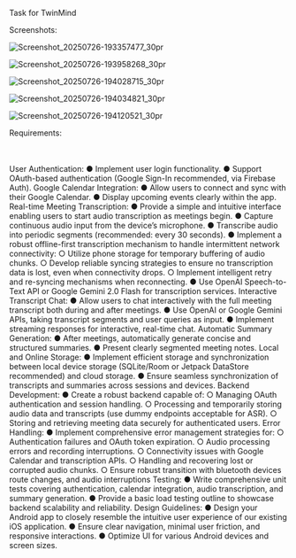 Task for TwinMind

Screenshots:

![Screenshot_20250726-193357477_30pr](https://github.com/user-attachments/assets/8a00bb05-eb79-4c12-a629-2d7a0accb4b9)

![Screenshot_20250726-193958268_30pr](https://github.com/user-attachments/assets/caca7cc8-345d-44e5-906a-86ba9eb18f01)

![Screenshot_20250726-194028715_30pr](https://github.com/user-attachments/assets/558dfe67-4bdf-45f4-a6bc-3a417e91b672)

![Screenshot_20250726-194034821_30pr](https://github.com/user-attachments/assets/90102ab5-b5c8-4a09-8d34-4e3134006526)

![Screenshot_20250726-194120521_30pr](https://github.com/user-attachments/assets/11c3d31e-9faa-4b22-816f-f4ecbd2c7b56)



Requirements:<br><br><br>

  User Authentication:
    ● Implement user login functionality.
    ● Support OAuth-based authentication (Google Sign-In recommended, via Firebase Auth).
  Google Calendar Integration:
    ● Allow users to connect and sync with their Google Calendar.
    ● Display upcoming events clearly within the app.
  Real-time Meeting Transcription:
    ● Provide a simple and intuitive interface enabling users to start audio transcription as meetings begin.
    ● Capture continuous audio input from the device’s microphone.
    ● Transcribe audio into periodic segments (recommended: every 30 seconds).
    ● Implement a robust offline-first transcription mechanism to handle intermittent network connectivity:
      ○ Utilize phone storage for temporary buffering of audio chunks.
      ○ Develop reliable syncing strategies to ensure no transcription data is lost, even when connectivity drops.
      ○ Implement intelligent retry and re-syncing mechanisms when reconnecting.
    ● Use OpenAI Speech-to-Text API or Google Gemini 2.0 Flash for transcription services.
  Interactive Transcript Chat:
    ● Allow users to chat interactively with the full meeting transcript both during and after meetings.
    ● Use OpenAI or Google Gemini APIs, taking transcript segments and user queries as input.
    ● Implement streaming responses for interactive, real-time chat.
  Automatic Summary Generation:
    ● After meetings, automatically generate concise and structured summaries.
    ● Present clearly segmented meeting notes.
  Local and Online Storage:
    ● Implement efficient storage and synchronization between local device storage (SQLite/Room or Jetpack DataStore recommended) and cloud storage.
    ● Ensure seamless synchronization of transcripts and summaries across sessions and devices.
  Backend Development:
    ● Create a robust backend capable of:
      ○ Managing OAuth authentication and session handling.
      ○ Processing and temporarily storing audio data and transcripts (use dummy endpoints acceptable for ASR).
      ○ Storing and retrieving meeting data securely for authenticated users.
  Error Handling:
  ● Implement comprehensive error management strategies for:
    ○ Authentication failures and OAuth token expiration.
    ○ Audio processing errors and recording interruptions.
    ○ Connectivity issues with Google Calendar and transcription APIs.
    ○ Handling and recovering lost or corrupted audio chunks.
    ○ Ensure robust transition with bluetooth devices route changes, and audio interruptions
  Testing:
    ● Write comprehensive unit tests covering authentication, calendar integration, audio transcription, and summary generation.
    ● Provide a basic load testing outline to showcase backend scalability and reliability.
  Design Guidelines:
    ● Design your Android app to closely resemble the intuitive user experience of our existing iOS application.
    ● Ensure clear navigation, minimal user friction, and responsive interactions.
    ● Optimize UI for various Android devices and screen sizes.
